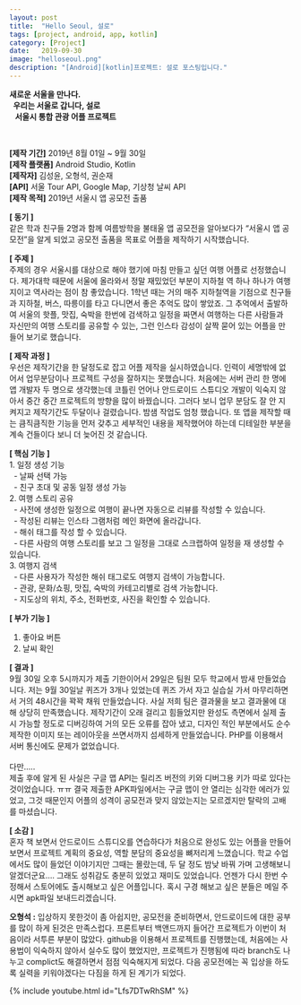 ```yaml
---
layout: post
title:  "Hello Seoul, 설로"
tags: [project, android, app, kotlin]
category: [Project]
date:   2019-09-30
image: "helloseoul.png"
description: "[Android][kotlin]프로젝트: 설로 포스팅입니다."
---
```


<p class="projectIntro"><strong>새로운 서울을 만나다.<br>&nbsp;&nbsp;우리는 서울로 갑니다, 설로<br>&nbsp;&nbsp;&nbsp;서울시 통합 관광 어플 프로젝트</strong></p>

<br>

  <!-- Swiper -->
  <div class="swiper-container">
    <div class="swiper-wrapper">
      <div class="swiper-slide"><img src="{{ '/assets/img/helloseoul.png' | prepend: site.baseurl }}" alt=""></div>
      <div class="swiper-slide"><img src="{{ '/assets/img/helloseoul2.png' | prepend: site.baseurl }}" alt=""></div>
      <div class="swiper-slide"><img src="{{ '/assets/img/helloseoul3.png' | prepend: site.baseurl }}" alt=""></div>
      <div class="swiper-slide"><img src="{{ '/assets/img/helloseoul4.png' | prepend: site.baseurl }}" alt=""></div>
      <div class="swiper-slide"><img src="{{ '/assets/img/helloseoul5.png' | prepend: site.baseurl }}" alt=""></div>
    </div>
    <!-- Add Pagination -->
    <div class="swiper-pagination"></div>
    <!-- Add Arrows -->
    <div class="swiper-button-next"></div>
    <div class="swiper-button-prev"></div>
  </div>

  <!-- Initialize Swiper -->
  <script>
    var swiper = new Swiper('.swiper-container', {
      pagination: {
        el: '.swiper-pagination',
        dynamicBullets: true,
      }, navigation: {
        nextEl: '.swiper-button-next',
        prevEl: '.swiper-button-prev',
      },
    });
  </script>


<strong>[제작 기간]</strong> 2019년 8월 01일 ~ 9월 30일<br>
<strong>[제작 플랫폼]</strong> Android Studio, Kotlin<br>
<strong>[제작자]</strong> 김성윤, 오형석, 권순재<br>
<strong>[API]</strong> 서울 Tour API, Google Map, 기상청 날씨 API<br>
<strong>[제작 목적]</strong> 2019년 서울시 앱 공모전 출품<br>

<strong>[ 동기 ]</strong><br>
같은 학과 친구들 2명과 함께 여름방학을 불태울 앱 공모전을 알아보다가 “서울시 앱 공모전”을 알게 되었고 공모전 출품을 목표로 어플을 제작하기 시작했습니다.<br>

<strong>[ 주제 ]</strong><br>
주제의 경우 서울시를 대상으로 해야 했기에 마침 만들고 싶던 여행 어플로 선정했습니다. 제가대학 때문에 서울에 올라와서 정말 재밌었던 부분이 지하철 역 하나 하나가 여행지이고 역사라는 점이 참 좋았습니다. 1학년 때는 거의 매주 지하철역을 기점으로 친구들과 지하철, 버스, 따릉이를 타고 다니면서 좋은 추억도 많이 쌓았죠. 그 추억에서 출발하여 서울의 핫플, 맛집, 숙박을 한번에 검색하고 일정을 짜면서 여행하는 다른 사람들과 자신만의 여행 스토리를 공유할 수 있는, 그런 인스타 감성이 살짝 묻어 있는 어플을 만들어 보기로 했습니다.<br>

<strong>[ 제작 과정 ]</strong><br>
우선은 제작기간을 한 달정도로 잡고 어플 제작을 실시하였습니다. 인력이 세명밖에 없어서 업무분담이나 프로젝트 구성을 잘하지는 못했습니다. 처음에는 서버 관리 한 명에 앱 개발자 두 명으로 생각했는데 코틀린 언어나 안드로이드 스튜디오 개발이 익숙지 않아서 중간 중간 프로젝트의 방향을 많이 바꿨습니다. 그러다 보니 업무 분담도 잘 안 지켜지고 제작기간도 두달이나 걸렸습니다. 밤샘 작업도 엄청 했습니다. 또 앱을 제작할 때는 큼직큼직한 기능을 먼저 갖추고 세부적인 내용을 제작했어야 하는데 디테일한 부분을 계속 건들이다 보니 더 늦어진 것 같습니다.<br>

<p>
<strong>[ 핵심 기능 ]</strong><br>
1.	일정 생성 기능<br>
&nbsp;&nbsp;-	날짜 선택 가능<br>
&nbsp;&nbsp;-	친구 초대 및 공동 일정 생성 가능<br>
2.	여행 스토리 공유<br>
&nbsp;&nbsp;-	사전에 생성한 일정으로 여행이 끝나면 자동으로 리뷰를 작성할 수 있습니다.<br>
&nbsp;&nbsp;-	작성된 리뷰는 인스타 그램처럼 메인 화면에 올라갑니다.<br>
&nbsp;&nbsp;-	해쉬 태그를 작성 할 수 있습니다.<br>
&nbsp;&nbsp;-	다른 사람의 여행 스토리를 보고 그 일정을 그대로 스크랩하여 일정을 재 생성할 수 있습니다.<br>
3.	여행지 검색<br>
&nbsp;&nbsp;-	다른 사용자가 작성한 해쉬 태그로도 여행지 검색이 가능합니다.<br>
&nbsp;&nbsp;-	관광, 문화/쇼핑, 맛집, 숙박의 카테고리별로 검색 가능합니다.<br>
&nbsp;&nbsp;-	지도상의 위치, 주소, 전화번호, 사진을 확인할 수 있습니다.<br>

<strong>[ 부가 기능 ]</strong><br>
1.	좋아요 버튼<br>
2.	날씨 확인<br>
</p>

<strong>[ 결과 ]</strong><br>
9월 30일 오후 5시까지가 제출 기한이어서 29일은 팀원 모두 학교에서 밤새 만들었습니다. 저는 9월 30일날 퀴즈가 3개나 있었는데 퀴즈 가서 자고 실습실 가서 마무리하면서 거의 48시간을 꽉꽉 채워 만들었습니다. 사실 저희 팀은 결과물을 보고 결과물에 대해 상당히 만족했습니다. 제작기간이 오래 걸리고 힘들었지만 완성도 측면에서 실제 출시 가능할 정도로 디버깅하여 거의 모든 오류를 잡아 냈고, 디자인 적인 부분에서도 순수 제작한 이미지 또는 레이아웃을 쓰면서까지 섬세하게 만들었습니다. PHP를 이용해서 서버 통신에도 문제가 없었습니다.<br><br>
다만…..<br>
제출 후에 알게 된 사실은 구글 맵 API는 릴리즈 버전의 키와 디버그용 키가 따로 있다는 것이었습니다. ㅠㅠ 결국 제출한 APK파일에서는 구글 맵이 안 열리는 심각한 에러가 있었고, 그것 때문인지 어플의 성격이 공모전과 맞지 않았는지는 모르겠지만 탈락의 고배를 마셨습니다.<br>

<strong>[ 소감 ]</strong><br>
혼자 책 보면서 안드로이드 스튜디오를 연습하다가 처음으로 완성도 있는 어플을 만들어 보면서 프로젝트 계획의 중요성, 역할 분담의 중요성을 뼈저리게 느꼈습니다. 학교 수업에서도 많이 들었던 이야기지만 그때는 몰랐는데, 두 달 정도 밤낮 바꿔 가며 고생해보니 알겠더군요…. 그래도 성취감도 충분히 있었고 재미도 있었습니다. 언젠가 다시 한번 수정해서 스토어에도 출시해보고 싶은 어플입니다. 혹시 구경 해보고 싶은 분들은 메일 주시면 apk파일 보내드리겠습니다.


<strong>오형석 :</strong> 입상하지 못한것이 좀 아쉽지만, 공모전을 준비하면서, 안드로이드에 대한 공부를 많이 하게 된것은 만족스럽다. 프론트부터 백앤드까지 들어간 프로젝트가 이번이 처음이라 서투른 부분이 많았다. github을 이용해서 프로젝트를 진행했는데, 처음에는 사용법이 익숙하지 않아서 실수도 많이 했었지만, 프로젝트가 진행됨에 따라 branch도 나누고 complict도 해결하면서 점점 익숙해지게 되었다. 다음 공모전에는 꼭 입상을 하도록 실력을 키워야겠다는 다짐을 하게 된 계기가 되었다.

{% include youtube.html id="Lfs7DTwRhSM" %}